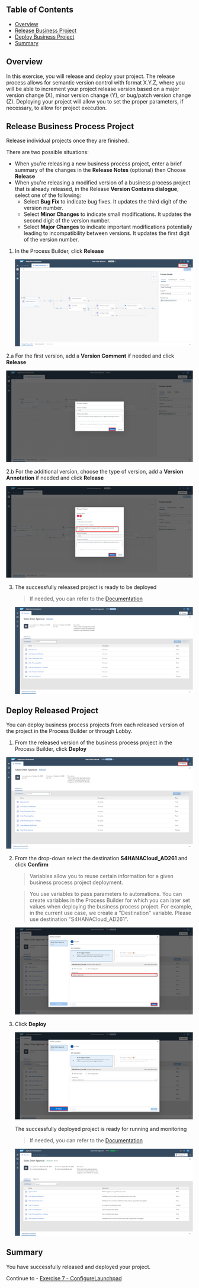 ## Table of Contents
- [Overview](#section1)
- [Release Business Project](#section2)
- [Deploy Business Project](#section3)
- [Summary](#section4)

## Overview <a name="section1"></a>

In this exercise, you will release and deploy your project. The release process allows for semantic version control with format X.Y.Z, where you will be able to increment your project release version based on a major version change (X), minor version change (Y), or bug/patch version change (Z). Deploying your project will allow you to set the proper parameters, if necessary, to allow for project execution.

## Release Business Process Project <a name="section2"></a>

Release individual projects once they are finished.

There are two possible  situations:
   - When you're releasing a new business process project, enter a brief summary of the changes in the **Release Notes** (optional) then Choose **Release**
   - When you're releasing a modified version of a business process project that is already released, in the Release **Version Contains dialogue**, select one of the following:
        - Select **Bug Fix** to indicate bug fixes. It updates the third digit of the version number.
        - Select **Minor Changes** to indicate small modifications. It updates the second digit of the version number.
        - Select **Major Changes** to indicate important modifications potentially leading to incompatibility between versions. It updates the first digit of the version number.


1. In the Process Builder, click **Release**

    ![Release](images/release1.png)

2.a For the first version, add a **Version Comment** if needed and click **Release**

   ![Release first](images/release2.png)

2.b For the additional version, choose the type of version, add a **Version Annotation** if needed and click **Release**

   ![Release new](images/release3.png)

3. The successfully released project is ready to be deployed
    > If needed, you can refer to the [Documentation](https://help.sap.com/docs/PROCESS_AUTOMATION/a331c4ef0a9d48a89c779fd449c022e7/bcb638ecb98d4e1db8267ecccd8ffdf3.html?version=Cloud)

   ![Released](images/release4.png)


## Deploy Released Project<a name="section3"></a>

You can deploy business process projects from each released version of the project in the Process Builder or through Lobby.

1. From the released version of the business process project in the Process Builder, click **Deploy**

![Start Deploy](images/deploy1.png)

2. From the drop-down select the destination **S4HANACloud_AD261** and click **Confirm**

   > Variables allow you to reuse certain information for a given business process project deployment.

   >  You use variables to pass parameters to automations. You can create variables in the Process Builder for which you can later set values when deploying the  business process project. For example, in the current use case, we create a "Destination" variable. Please use destination "S4HANACloud_AD261".

   ![Deploy confirm first](images/deploy2.png)

3. Click **Deploy**

   ![Deploy](images/deploy3.png)


   The successfully deployed project is ready for running and monitoring
    > If needed, you can refer to the [Documentation](https://help.sap.com/docs/PROCESS_AUTOMATION/a331c4ef0a9d48a89c779fd449c022e7/d1e6a2d496f24ef1be43c2da8716c3b6.html?version=Cloud)

   ![Deployed](images/deploy4.png)


## Summary <a name="section4"></a>

You have successfully released and deployed your project.

Continue to - [Exercise 7 - ConfigureLaunchpad](../7_ConfigureLaunchpad/README.md)
